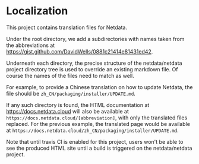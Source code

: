 # Localization

This project contains translation files for Netdata. 

Under the root directory, we add a subdirectories with names taken from the abbreviations at https://gist.github.com/DavidWells/0881c21414e81431ed42.

Underneath each directory, the precise structure of the netdata/netdata project directory tree is used to override an existing markdown file. Of course the names of the files need to match as well. 

For example, to provide a Chinese translation on how to update Netdata, the file should be `zh_CN/packaging/installer/UPDATE.md`.

If any such directory is found, the HTML documentation at https://docs.netdata.cloud will also be available at `https://docs.netdata.cloud/[abbreviation]`, with only the translated files replaced. For the previous example, the translated page would be available at `https://docs.netdata.cloud/zh_CN/packaging/installer/UPDATE.md`.

Note that until travis CI is enabled for this project, users won't be able to see the produced HTML site until a build is triggered on the netdata/netdata project. 
